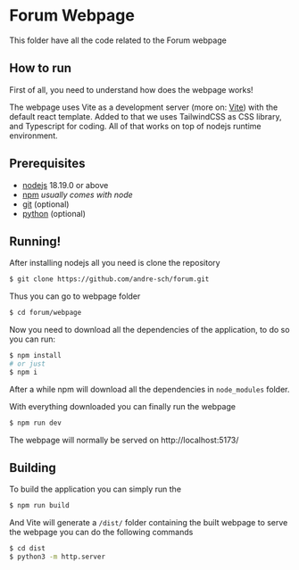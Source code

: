 # Forum Webpage

This folder have all the code related to the Forum webpage

## How to run

First of all, you need to understand how does the webpage works!

The webpage uses Vite as a development server (more on: [Vite](https://vitejs.dev))
with the default react template. Added to that we uses TailwindCSS as CSS library,
and Typescript for coding. All of that works on top of nodejs runtime environment.

## Prerequisites

- [nodejs](https://nodejs.org) 18.19.0 or above
- [npm](https://npmjs.com) _usually comes with node_
- [git](https://git-scm.com/) (optional)
- [python](https://python.org) (optional)

## Running!

After installing nodejs all you need is clone the repository

```sh
$ git clone https://github.com/andre-sch/forum.git
```

Thus you can go to webpage folder

```sh
$ cd forum/webpage
```

Now you need to download all the dependencies of the application, to do so you can run:

```sh
$ npm install
# or just
$ npm i
```

After a while npm will download all the dependencies in `node_modules` folder.

With everything downloaded you can finally run the webpage

```sh
$ npm run dev
```

The webpage will normally be served on http://localhost:5173/

## Building

To build the application you can simply run the

```sh
$ npm run build
```

And Vite will generate a `/dist/` folder containing the built webpage
to serve the webpage you can do the following commands

```sh
$ cd dist
$ python3 -m http.server
```
